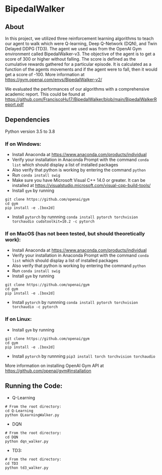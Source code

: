 # BipedalWalker

## About
In this project, we utilized three reinforcement learning algorithms to teach our agent to walk which were Q-learning, Deep Q-Network (DQN), and Twin Delayed DDPG (TD3). The agent we used was from the OpenAI Gym environment called BipedalWalker-v3. The objective of the agent is to get a score of 300 or higher without falling. The score is defined as the cumulative rewards gathered for a particular episode. It is calculated as a function of the agents movements and if the agent were to fall, then it would get a score of -100. More information at https://gym.openai.com/envs/BipedalWalker-v2/

We evaluated the performances of our algorithms with a comprehensive academic report. This could be found at https://github.com/FranciscoHu17/BipedalWalker/blob/main/BipedalWalkerReport.pdf

## Dependencies
Python version 3.5 to 3.8

### If on Windows: 
- Install Anaconda at https://www.anaconda.com/products/individual
- Verify your installation in Anaconda Prompt with the command ```conda list``` which should display a list of installed packages
- Also verify that python is working by entering the command ```python```
- Run ```conda install swig```
- Make sure you have Microsoft Visual C++ 14.0 or greater. It can be installed at https://visualstudio.microsoft.com/visual-cpp-build-tools/
- Install ```gym``` by running
```
git clone https://github.com/openai/gym
cd gym
pip install -e .[box2d]
```
- Install ```pytorch``` by runnning ```conda install pytorch torchvision torchaudio cudatoolkit=10.2 -c pytorch```


### If on MacOS (has not been tested, but should theoretically work):
- Install Anaconda at https://www.anaconda.com/products/individual
- Verify your installation in Anaconda Prompt with the command ```conda list``` which should display a list of installed packages
- Also verify that python is working by entering the command ```python```
- Run ```conda install swig```
- Install ```gym``` by running
```
git clone https://github.com/openai/gym
cd gym
pip install -e .[box2d]
```
- Install ```pytorch``` by runnning ```conda install pytorch torchvision torchaudio -c pytorch```


### If on Linux:
- Install ```gym``` by running
```
git clone https://github.com/openai/gym
cd gym
pip install -e .[box2d]
```
- Install ```pytorch``` by runnning ```pip3 install torch torchvision torchaudio```


More information on installing OpenAI Gym API at https://github.com/openai/gym#installation


## Running the Code:
- Q-Learning
```
# From the root directory:
cd Q-Learning
python QLearningWalker.py
```
- DQN
```
# From the root directory:
cd DQN
python dqn_walker.py
```
- TD3:
```
# From the root directory:
cd TD3
python td3_walker.py
```
